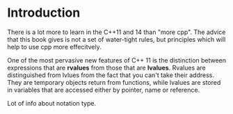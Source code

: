# Introduction

There is a lot more to learn in the C++11 and 14 than "more cpp". The advice that this book gives is not a set of water-tight rules, but principles which will help to use cpp more effecitvely.

One of the most pervasive new features of C++ 11 is the distinction between expressions that are **rvalues** from those that are **lvalues**. Rvalues are distinguished from lvlues from the fact that you can't take their address. They are temporary objects return from functions, while lvalues are stored in variables that are accessed either by pointer, name or reference.

Lot of info about notation type. 
